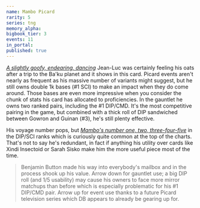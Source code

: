 ```yaml
---
name: Mambo Picard
rarity: 5
series: tng
memory_alpha:
bigbook_tier: 3
events: 11
in_portal:
published: true
---
```


[_A slightly goofy, endearing, dancing_](https://www.youtube.com/watch?v=2YvJt86EMGg&t=161) Jean-Luc was certainly feeling his oats after a trip to the Ba'ku planet and it shows in this card. Picard events aren't nearly as frequent as his massive number of variants might suggest, but he still owns double 1k bases (#1 SCI) to make an impact when they do come around. Those bases are even more impressive when you consider the chunk of stats his card has allocated to proficiencies. In the gauntlet he owns two ranked pairs, including the #1 DIP/CMD. It's the most competitive pairing in the game, but combined with a thick roll of DIP sandwiched between Gowron and Guinan (#3), he's still plenty effective. 

His voyage number pops, but  [_Mambo's number one, two, three-four-five_](https://www.youtube.com/watch?v=EK_LN3XEcnw&t=18)  in the DIP/SCI ranks which is curiously quite common at the top of the charts. That's not to say he's redundant, in fact if anything his utility over cards like Xindi Insectoid or Sarah Sisko make him the more useful piece most of the time.

> Benjamin Button made his way into everybody's mailbox and in the process shook up his value. Arrow down for gauntlet use; a big DIP roll (and 1/5 usability) may cause his owners to face more mirror matchups than before which is especially problematic for his #1 DIP/CMD pair. Arrow up for event use thanks to a future Picard television series which DB appears to already be gearing up for.
